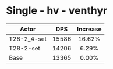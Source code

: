 # Single - hv - venthyr
| Actor | DPS | Increase |
|---|:---:|:---:|
|T28-2_4-set|15586|16.62%|
|T28-2-set|14206|6.29%|
|Base|13365|0.00%|
